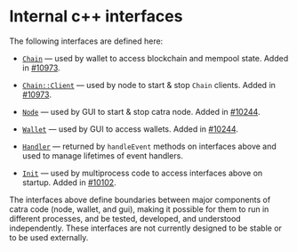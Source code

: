 # Internal c++ interfaces

The following interfaces are defined here:

* [`Chain`](chain.h) — used by wallet to access blockchain and mempool state. Added in [#10973](https://github.com/catra/catra/pull/10973).

* [`Chain::Client`](chain.h) — used by node to start & stop `Chain` clients. Added in [#10973](https://github.com/catra/catra/pull/10973).

* [`Node`](node.h) — used by GUI to start & stop catra node. Added in [#10244](https://github.com/catra/catra/pull/10244).

* [`Wallet`](wallet.h) — used by GUI to access wallets. Added in [#10244](https://github.com/catra/catra/pull/10244).

* [`Handler`](handler.h) — returned by `handleEvent` methods on interfaces above and used to manage lifetimes of event handlers.

* [`Init`](init.h) — used by multiprocess code to access interfaces above on startup. Added in [#10102](https://github.com/catra/catra/pull/10102).

The interfaces above define boundaries between major components of catra code (node, wallet, and gui), making it possible for them to run in different processes, and be tested, developed, and understood independently. These interfaces are not currently designed to be stable or to be used externally.

